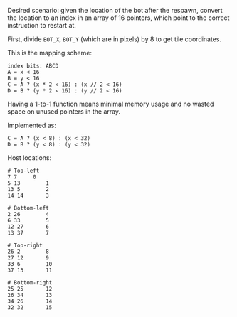 Desired scenario: given the location of the bot after the respawn, convert
the location to an index in an array of 16 pointers, which point to the
correct instruction to restart at.

First, divide `BOT_X`, `BOT_Y` (which are in pixels) by 8 to get tile
coordinates.

This is the mapping scheme:

	index bits: ABCD
	A = x < 16
	B = y < 16
	C = A ? (x * 2 < 16) : (x // 2 < 16)
	D = B ? (y * 2 < 16) : (y // 2 < 16)

Having a 1-to-1 function means minimal memory usage and no wasted space on
unused pointers in the array.

Implemented as:

	C = A ? (x < 8) : (x < 32)
	D = B ? (y < 8) : (y < 32)

Host locations:

	# Top-left
	7 7		0
	5 13		1
	13 5		2
	14 14		3

	# Bottom-left
	2 26		4
	6 33		5
	12 27		6
	13 37		7

	# Top-right
	26 2		8
	27 12		9
	33 6		10
	37 13		11

	# Bottom-right
	25 25		12
	26 34		13
	34 26		14
	32 32		15
